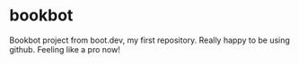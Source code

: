 # bookbot
Bookbot project from boot.dev, my first repository.  Really happy to be using github.  Feeling like a pro now!

